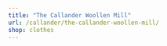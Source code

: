 ```yaml
---
title: "The Callander Woollen Mill"
url: /callander/the-callander-woollen-mill/
shop: clothes
---
```

